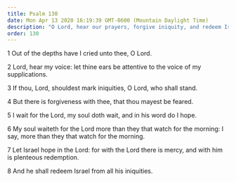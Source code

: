 ```yaml
---
title: Psalm 130
date: Mon Apr 13 2020 16:19:39 GMT-0600 (Mountain Daylight Time)
description: "O Lord, hear our prayers, forgive iniquity, and redeem Israel."
order: 130
---
```


1 Out of the depths have I cried unto thee, O Lord.

2 Lord, hear my voice: let thine ears be attentive to the voice of my supplications.

3 If thou, Lord, shouldest mark iniquities, O Lord, who shall stand.

4 But there is forgiveness with thee, that thou mayest be feared.

5 I wait for the Lord, my soul doth wait, and in his word do I hope.

6 My soul waiteth for the Lord more than they that watch for the morning: I say, more than they that watch for the morning.

7 Let Israel hope in the Lord: for with the Lord there is mercy, and with him is plenteous redemption.

8 And he shall redeem Israel from all his iniquities.
